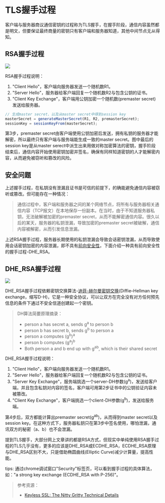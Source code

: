 # TLS握手过程
客户端与服务器商议通信密钥的过程称为TLS握手，在握手阶段，通信内容虽然都是明文，但要保证最终商量的密钥只有客户端和服务器知道，其他中间节点无从得知。  

## RSA握手过程
![](https://blog.cloudflare.com/content/images/2014/Sep/ssl_handshake_rsa.jpg)

RSA握手过程说明：
1. "Client Hello"，客户端向服务器发送一个随机数R1。
2. "Server Hello"，服务器给客户端回复一个随机数R2与包含公钥的证书。
3. "Client Key Exchange"，客户端用公钥加密一个随机数(premaster secret)发送给服务器。
  
```javascript
// 生成master secret、以及从master secret中得到session key
masterSecret = generateMasterSecret(R1, R2, premasterSecret);
sessionKey = sessionKeyFrom(masterSecret);
```  
第3步，premaster secret由客户端使用公钥加密后发送，拥有私钥的服务器才能解密，所以最终只有客户端与服务端能生成一致的master secret。图中最后的session key是从master serect中派生出来用做对称加密算法的密钥，握手阶段结束后，通信内容开始使用密钥加密并签名，确保有同样知道密钥的人才能解密内容，从而避免被窃听和篡改的风险。  

## 安全问题  
上述握手过程，在私钥没有泄漏且证书是可信的前提下，的确能避免通信内容被窃听或篡改。但可能存在一种情况：  

> 通信过程中，客户端和服务器之间的某个网络节点，将所有与服务器相关通信内容（TCP报文）在本地保存一份副本。在当时，由于不知道服务器私钥，无法破解被加密的premaster secret，从而不能解密通信内容。很久以后的某天，服务器的私钥泄漏，导致加密的premaster secret被破解，通信内容被解密，从而引发信息泄漏。  

上述RSA握手过程，服务器长期使用的私钥泄漏会导致会话密钥泄漏，从而导致使用会话密钥加密的内容泄漏，即不具有[前向安全性](https://zh.wikipedia.org/wiki/%E5%89%8D%E5%90%91%E5%AE%89%E5%85%A8%E6%80%A7)，下面介绍一种具有前向安全性的握手过程-DHE_RSA。  

## DHE_RSA握手过程
![](https://blog.cloudflare.com/content/images/2014/Sep/ssl_handshake_diffie_hellman.jpg)
  
DHE_RSA握手过程依赖密钥交换算法-[迪菲-赫尔曼密钥交换](https://zh.wikipedia.org/zh-cn/%E8%BF%AA%E8%8F%B2-%E8%B5%AB%E5%B0%94%E6%9B%BC%E5%AF%86%E9%92%A5%E4%BA%A4%E6%8D%A2)(Diffie–Hellman key exchange，缩写D-H)，它是一种安全协议，可以让双方在完全没有对方任何预先信息的条件下通过不安全信道创建起一个密钥。  

> DH算法简要原理摘录：
> -   person a has secret a, sends g<sup>a</sup> to person b
> -   person b has secret b, sends g<sup>b</sup> to person a
> -   person a computes (g<sup>b</sup>)<sup>a</sup>
> -   person b computes (g<sup>a</sup>)<sup>b</sup>
> -   Both person a and b end up with g<sup>ab</sup>, which is their shared secret

DHE_RSA握手过程说明：
1. "Client Hello"，客户端向服务器发送一个随机数R1。
2. "Server Hello"，服务器给客户端回复一个随机数R2与包含公钥的证书。
3. "Server Key Exchange"，服务端挑选一个server-DH参数(g<sup>a</sup>)，发送给客户端，并且包含私钥对内容的签名，客户端可用第2步证书中的公钥验证内容未被篡改。
4. "Client Key Exchange"，客户端挑选一个client-DH参数(g<sup>b</sup>)，发送给服务端。

第4步后，双方都能计算出premaster secret(g<sup>ab</sup>)，从而得到master secret以及session key。在这种方式下，服务器私钥只在第3步中签名使用，哪怕泄漏，通讯双方的秘密（a、b）也不会泄漏。  

提到TLS握手，大部分网上文章讲的都是RSA方式，但现实中单纯使用RSA握手过程的TLS几乎没有，更多的应该是DHE_RSA或ECDHE_RSA，ECDHE_RSA原理与DHE_RSA区别不大，只是借助椭圆曲线(Elliptic Curve)减少计算量，提高性能。  
  
tips: 通过chrome调试窗口"Security"标签页，可以看到握手过程的具体算法，如："a strong key exchange (ECDHE_RSA with P-256)"。  

> 参考资源：
> -   [Keyless SSL: The Nitty Gritty Technical Details](https://blog.cloudflare.com/keyless-ssl-the-nitty-gritty-technical-details/)
